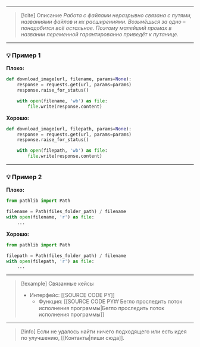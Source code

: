 ***

> [!cite] Описание
>_Работа с файлами неразрывно связана с путями, названиями файлов и их расширениями. Возьмёшься за одно – понадобится всё остальное. Поэтому малейший промах в названии переменной гарантированно приведёт к путанице._

***
### 💡 Пример 1


**Плохо:**
```python
def download_image(url, filename, params=None):
	response = requests.get(url, params=params)
	response.raise_for_status()

	with open(filename, 'wb') as file:
		file.write(response.content)
```

**Хорошо:**
```python
def download_image(url, filepath, params=None):
	response = requests.get(url, params=params)
	response.raise_for_status()

	with open(filepath, 'wb') as file:
		file.write(response.content)
```

***
### 💡 Пример 2


**Плохо:**
```python
from pathlib import Path

filename = Path(files_folder_path) / filename
with open(filename, 'r') as file:
	...
```

**Хорошо:**
```python
from pathlib import Path

filepath = Path(files_folder_path) / filename
with open(filepath, 'r') as file:
	...
```

***

> [!example] Связанные кейсы
>- Интерфейс: [[SOURCE CODE PY]]
>	- Функция: [[SOURCE CODE PY#𝑓 Бегло проследить поток исполнения программы|Бегло проследить поток исполнения программы]]

***

> [!info]
> Если не удалось найти ничего подходящего или есть идея по улучшению, [[Контакты|пиши сюда]].
